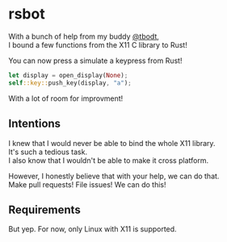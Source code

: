 # rsbot

With a bunch of help from my buddy [@tbodt](https://github.com/tbodt),  
I bound a few functions from the X11 C library to Rust!

You can now press a simulate a keypress from Rust!  
```Rust
let display = open_display(None);
self::key::push_key(display, "a");
```

With a lot of room for improvment!  

## Intentions

I knew that I would never be able to bind the whole X11 library.  
It's such a tedious task.  
I also know that I wouldn't be able to make it cross platform.

However, I honestly believe that with your help, we can do that.  
Make pull requests! File issues! We can do this!

## Requirements

But yep. For now, only Linux with X11 is supported.

